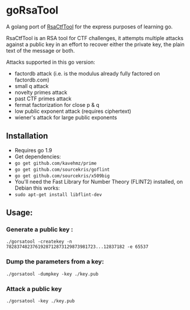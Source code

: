 # goRsaTool

A golang port of [RsaCtfTool](https://github.com/sourcekris/RsaCtfTool) for the express purposes of learning go.

RsaCtfTool is an RSA tool for CTF challenges, it attempts multiple attacks against a public key in an effort to recover either the private key, the plain text of the message or both.

Attacks supported in this go version:

* factordb attack (i.e. is the modulus already fully factored on factordb.com)
* small q attack
* novelty primes attack
* past CTF primes attack
* fermat factorization for close p & q
* low public exponent attack (requires ciphertext)
* wiener's attack for large public exponents

## Installation
 * Requires go 1.9
 * Get dependencies:
 * `go get github.com/kavehmz/prime` 
 * `go get github.com/sourcekris/goflint`
 * `go get github.com/sourcekris/x509big` 
 * You'll need the Fast Library for Number Theory (FLINT2) installed, on Debian this works:
  * `sudo apt-get install libflint-dev`

## Usage:

### Generate a public key :
`./gorsatool -createkey -n 7828374823761928712873129873981723...12837182 -e 65537`

### Dump the parameters from a key:
`./gorsatool -dumpkey -key ./key.pub`

### Attack a public key
`./gorsatool -key ./key.pub`
